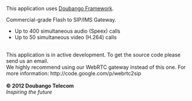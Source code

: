 This application uses [Doubango Framework](http://www.doubango.org/).
<br />



Commercial-grade Flash to SIP/IMS Gateway. <br />
  * Up to 400 simultaneous audio (Speex) calls
  * Up to 50 simultaneous video (H.264) calls
<br />
This application is in active development. To get the source code please send us an email.<br />
We highly recommend using our WebRTC gateway instead of this one. For more information: http://code.google.com/p/webrtc2sip

<br>
<br>
<b>© 2012 Doubango Telecom</b> <br />
<i>Inspiring the future</i>